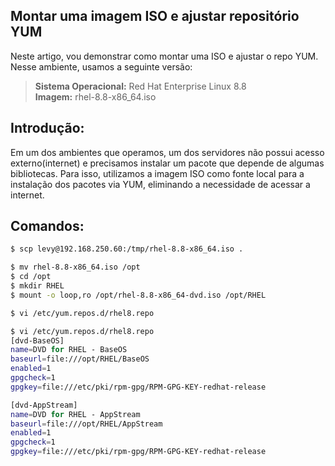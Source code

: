## Montar uma imagem ISO e ajustar repositório YUM

Neste artigo, vou demonstrar como montar uma ISO e ajustar o repo YUM.<br>
Nesse ambiente, usamos a seguinte versão:

> **Sistema Operacional:** Red Hat Enterprise Linux 8.8<br>
> **Imagem:** rhel-8.8-x86_64.iso

## Introdução:
Em um dos ambientes que operamos, um dos servidores não possui acesso externo(internet) e precisamos instalar um pacote que depende de algumas bibliotecas. Para isso, utilizamos a imagem ISO como fonte local para a instalação dos pacotes via YUM, eliminando a necessidade de acessar a internet.

## Comandos:
```bash
$ scp levy@192.168.250.60:/tmp/rhel-8.8-x86_64.iso .
```
```bash
$ mv rhel-8.8-x86_64.iso /opt
$ cd /opt
$ mkdir RHEL
$ mount -o loop,ro /opt/rhel-8.8-x86_64-dvd.iso /opt/RHEL
```
```bash
$ vi /etc/yum.repos.d/rhel8.repo
```
```bash
$ vi /etc/yum.repos.d/rhel8.repo
[dvd-BaseOS]
name=DVD for RHEL - BaseOS
baseurl=file:///opt/RHEL/BaseOS
enabled=1
gpgcheck=1
gpgkey=file:///etc/pki/rpm-gpg/RPM-GPG-KEY-redhat-release

[dvd-AppStream]
name=DVD for RHEL - AppStream
baseurl=file:///opt/RHEL/AppStream
enabled=1
gpgcheck=1
gpgkey=file:///etc/pki/rpm-gpg/RPM-GPG-KEY-redhat-release
```
